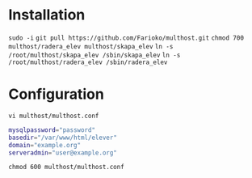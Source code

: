 # Installation 

`sudo -i`
`git pull https://github.com/Farioko/multhost.git`
`chmod 700 multhost/radera_elev multhost/skapa_elev`
`ln -s /root/multhost/skapa_elev /sbin/skapa_elev`
`ln -s /root/multhost/radera_elev /sbin/radera_elev`

# Configuration

`vi multhost/multhost.conf`

```bash
mysqlpassword="password"
basedir="/var/www/html/elever"
domain="example.org"
serveradmin="user@example.org"
```

`chmod 600 multhost/multhost.conf`
